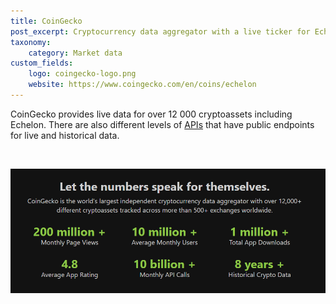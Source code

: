 ```yaml
---
title: CoinGecko
post_excerpt: Cryptocurrency data aggregator with a live ticker for Echelon
taxonomy:
    category: Market data
custom_fields:
    logo: coingecko-logo.png
    website: https://www.coingecko.com/en/coins/echelon
---
```

CoinGecko provides live data for over 12 000 cryptoassets including Echelon. There are also different levels of [APIs](https://www.coingecko.com/en/api) that have public endpoints for live and historical data.

&nbsp;

[![CoinGecko](/_images/coingecko-pic1.png "CoinGecko")](https://www.coingecko.com/en/coins/echelon)
